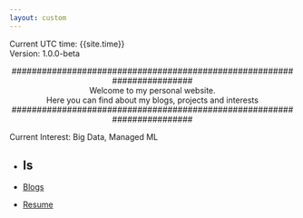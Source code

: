 ```yaml
---
layout: custom
---
```


Current UTC time: {{site.time}} <br>
Version: 1.0.0-beta

<center>
######################################################################## <br>
Welcome to my personal website.                                     <br>
Here you can find about my blogs, projects and interests            <br> 
########################################################################
</center>

Current Interest: Big Data, Managed ML

* ## ls

* [Blogs](./pages/blogs.html)
* [Resume](./pages/cv.html)
